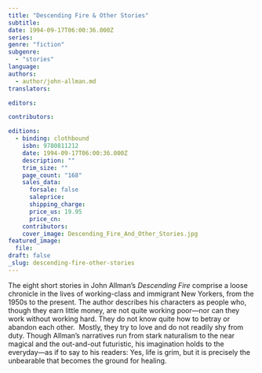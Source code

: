```yaml
---
title: "Descending Fire & Other Stories"
subtitle:
date: 1994-09-17T06:00:36.000Z
series:
genre: "fiction"
subgenre:
  - "stories"
language:
authors:
  - author/john-allman.md
translators:

editors:

contributors:

editions:
  - binding: clothbound
    isbn: 9780811212
    date: 1994-09-17T06:00:36.000Z
    description: ""
    trim_size: ""
    page_count: "168"
    sales_data:
      forsale: false
      saleprice:
      shipping_charge:
      price_us: 19.95
      price_cn:
    contributors:
    cover_image: Descending_Fire_And_Other_Stories.jpg
featured_image:
  file:
draft: false
_slug: descending-fire-other-stories
---
```


The eight short stories in John Allman’s _Descending Fire_ comprise a loose chronicle in the lives of working-class and immigrant New Yorkers, from the 1950s to the present. The author describes his characters as people who, though they earn little money, are not quite working poor—nor can they work without working hard. They do not know quite how to betray or abandon each other.  Mostly, they try to love and do not readily shy from duty. Though Allman’s narratives run from stark naturalism to the near magical and the out-and-out futuristic, his imagination holds to the everyday—as if to say to his readers: Yes, life is grim, but it is precisely the unbearable that becomes the ground for healing.

